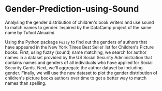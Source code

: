 # Gender-Prediction-using-Sound
Analysing the gender distribution of children's book writers and use sound to match names to gender. Inspired by the DataCamp project of the same name by Tufool Alnuaimi.

Using the Python package `Fuzzy` to find out the genders of authors that have appeared in the New York Times Best Seller list for Children's Picture books. First, using fuzzy (sound) name matching, we search for author names in a dataset provided by the US Social Security Administration that contains names and genders of all individuals who have applied for Social Security Cards. Next, we'll aggregate the author dataset by including gender. Finally, we will use the new dataset to plot the gender distribution of children's picture books authors over time to get a better way to match names than spelling.
